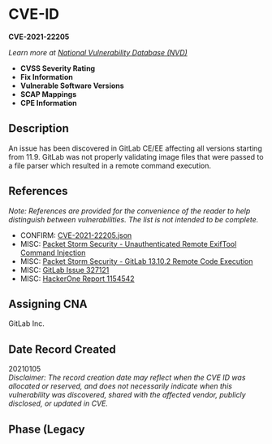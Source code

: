 # CVE-ID
**CVE-2021-22205**

_Learn more at [National Vulnerability Database (NVD)](https://nvd.nist.gov/vuln/detail/CVE-2021-22205)_

- **CVSS Severity Rating**
- **Fix Information**
- **Vulnerable Software Versions**
- **SCAP Mappings**
- **CPE Information**

## Description
An issue has been discovered in GitLab CE/EE affecting all versions starting from 11.9. GitLab was not properly validating image files that were passed to a file parser which resulted in a remote command execution.

## References
_Note: References are provided for the convenience of the reader to help distinguish between vulnerabilities. The list is not intended to be complete._

- CONFIRM: [CVE-2021-22205.json](https://gitlab.com/gitlab-org/cves/-/blob/master/2021/CVE-2021-22205.json)
- MISC: [Packet Storm Security - Unauthenticated Remote ExifTool Command Injection](http://packetstormsecurity.com/files/164768/GitLab-Unauthenticated-Remote-ExifTool-Command-Injection.html)
- MISC: [Packet Storm Security - GitLab 13.10.2 Remote Code Execution](http://packetstormsecurity.com/files/164994/GitLab-13.10.2-Remote-Code-Execution.html)
- MISC: [GitLab Issue 327121](https://gitlab.com/gitlab-org/gitlab/-/issues/327121)
- MISC: [HackerOne Report 1154542](https://hackerone.com/reports/1154542)

## Assigning CNA
GitLab Inc.

## Date Record Created
20210105  
_Disclaimer: The record creation date may reflect when the CVE ID was allocated or reserved, and does not necessarily indicate when this vulnerability was discovered, shared with the affected vendor, publicly disclosed, or updated in CVE._

## Phase (Legacy
